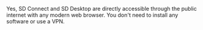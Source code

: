 Yes, SD Connect and SD Desktop are directly accessible through the public internet with any modern web browser. You don't need to install any software or use a VPN.

